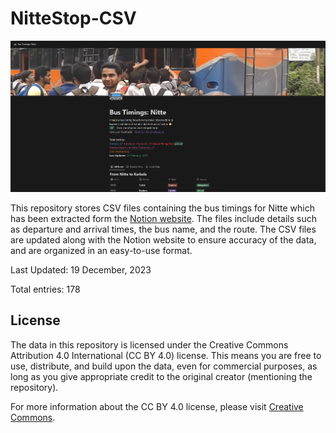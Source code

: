 # NitteStop-CSV
![Homepage](image/website.png)<br>

This repository stores CSV files containing the bus timings for Nitte which has been extracted form the [Notion website](https://bit.ly/NitteStop). The files include details such as departure and arrival times, the bus name, and the route. 
The CSV files are updated along with the Notion website to ensure accuracy of the data, and are organized in an easy-to-use format.

Last Updated: 19 December, 2023

Total entries: 178

## License
The data in this repository is licensed under the Creative Commons Attribution 4.0 International (CC BY 4.0) license. This means you are free to use, distribute, and build upon the data, even for commercial purposes, as long as you give appropriate credit to the original creator (mentioning the repository).

For more information about the CC BY 4.0 license, please visit [Creative Commons](https://creativecommons.org/licenses/by/4.0/).
